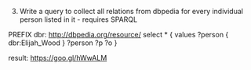 3. Write a query to collect all relations from dbpedia for every individual person listed in it - requires SPARQL


PREFIX dbr: <http://dbpedia.org/resource/>
select * { 
  values ?person { dbr:Elijah_Wood }
  ?person ?p ?o 
}

result: https://goo.gl/hWwALM